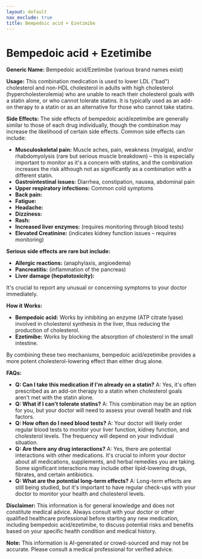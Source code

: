 ```yaml
---
layout: default
nav_exclude: true
title: Bempedoic acid + Ezetimibe
---
```


# Bempedoic acid + Ezetimibe

**Generic Name:** Bempedoic acid/Ezetimibe (various brand names exist)

**Usage:**  This combination medication is used to lower LDL ("bad") cholesterol and non-HDL cholesterol in adults with high cholesterol (hypercholesterolemia) who are unable to reach their cholesterol goals with a statin alone, or who cannot tolerate statins.  It is typically used as an add-on therapy to a statin or as an alternative for those who cannot take statins.


**Side Effects:**  The side effects of bempedoic acid/ezetimibe are generally similar to those of each drug individually, though the combination may increase the likelihood of certain side effects. Common side effects can include:

* **Musculoskeletal pain:**  Muscle aches, pain, weakness (myalgia), and/or rhabdomyolysis (rare but serious muscle breakdown) – this is especially important to monitor as it's a concern with statins, and the combination increases the risk although not as significantly as a combination with a different statin.
* **Gastrointestinal issues:**  Diarrhea, constipation, nausea, abdominal pain
* **Upper respiratory infections:**  Common cold symptoms
* **Back pain:**
* **Fatigue:**
* **Headache:**
* **Dizziness:**
* **Rash:**
* **Increased liver enzymes:**  (requires monitoring through blood tests)
* **Elevated Creatinine:** (indicates kidney function issues – requires monitoring)

**Serious side effects are rare but include:**

* **Allergic reactions:**  (anaphylaxis, angioedema)
* **Pancreatitis:**  (inflammation of the pancreas)
* **Liver damage (hepatotoxicity):**

It's crucial to report any unusual or concerning symptoms to your doctor immediately.


**How it Works:**

* **Bempedoic acid:** Works by inhibiting an enzyme (ATP citrate lyase) involved in cholesterol synthesis in the liver, thus reducing the production of cholesterol.
* **Ezetimibe:**  Works by blocking the absorption of cholesterol in the small intestine.

By combining these two mechanisms, bempedoic acid/ezetimibe provides a more potent cholesterol-lowering effect than either drug alone.


**FAQs:**

* **Q: Can I take this medication if I'm already on a statin?** A: Yes, it's often prescribed as an add-on therapy to a statin when cholesterol goals aren't met with the statin alone.
* **Q: What if I can't tolerate statins?** A: This combination may be an option for you, but your doctor will need to assess your overall health and risk factors.
* **Q: How often do I need blood tests?** A: Your doctor will likely order regular blood tests to monitor your liver function, kidney function, and cholesterol levels.  The frequency will depend on your individual situation.
* **Q: Are there any drug interactions?** A: Yes, there are potential interactions with other medications.  It's crucial to inform your doctor about all medications, supplements, and herbal remedies you are taking.  Some significant interactions may include other lipid-lowering drugs, fibrates, and certain antibiotics.
* **Q: What are the potential long-term effects?** A: Long-term effects are still being studied, but it's important to have regular check-ups with your doctor to monitor your health and cholesterol levels.


**Disclaimer:** This information is for general knowledge and does not constitute medical advice.  Always consult with your doctor or other qualified healthcare professional before starting any new medication, including bempedoic acid/ezetimibe, to discuss potential risks and benefits based on your specific health condition and medical history.


**Note:** This information is AI-generated or crowd-sourced and may not be accurate. Please consult a medical professional for verified advice.